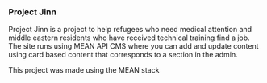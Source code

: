 <h3>Project Jinn</h3>
<p>
Project Jinn is a project to help refugees who need medical attention and middle eastern residents who have received technical training find a job. The site runs using MEAN API CMS where you can add and update content using card based content that corresponds to a section in the admin.</p>
<p>This project was made using the MEAN stack</p>
